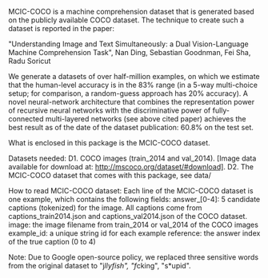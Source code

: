 MCIC-COCO is a machine comprehension dataset that is generated based on the
publicly available COCO dataset. The technique to create such a dataset
is reported in the paper:

"Understanding Image and Text Simultaneously: a Dual Vision-Language Machine
Comprehension Task",
Nan Ding, Sebastian Goodnman, Fei Sha, Radu Soricut

We generate a datasets of over half-million examples,
on which we estimate that the human-level accuracy is in the 83% range
(in a 5-way multi-choice setup; for comparison, a random-guess approach has 20%
accuracy).
A novel neural-network architecture that combines the representation power
of recursive neural networks with the discriminative power of fully-connected
multi-layered networks (see above cited paper) achieves the best result as of
the date of the dataset publication: 60.8% on the test set.

What is enclosed in this package is the MCIC-COCO dataset.

Datasets needed:
D1. COCO images (train_2014 and val_2014).
    [Image data available for download at:
     http://mscoco.org/dataset/#download].
D2. The MCIC-COCO dataset that comes with this package, see data/

How to read MCIC-COCO dataset:
Each line of the MCIC-COCO dataset is one example, which contains the following
fields:
answer_[0-4]: 5 candidate captions (tokenized) for the image. All captions come
              from captions_train2014.json and captions_val2014.json of the COCO
              dataset.
image:        the image filename from train_2014 or val_2014 of the COCO images
example_id:   a unique string id for each example
reference:    the answer index of the true caption (0 to 4)

Note: Due to Google open-source policy, we replaced three sensitive words from the original dataset to "j*llyfish", "f*cking", "s*upid". 